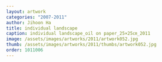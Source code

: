 ```yaml
---
layout: artwork
categories: "2007-2011"
author: Jihoon Ha
title: individual landscape
caption: individual landscape_oil on paper_25×25㎝_2011
image: /assets/images/artworks/2011/artwork052.jpg
thumb: /assets/images/artworks/2011/thumbs/artwork052.jpg
order: 1011006
---
```

